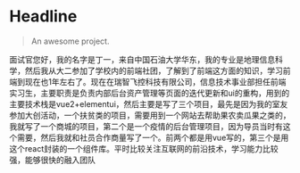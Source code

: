 # Headline

> An awesome project.

面试官您好，我的名字是丁一，来自中国石油大学华东，我的专业是地理信息科学，然后我从大二参加了学校内的前端社团，了解到了前端这方面的知识，学习前端到现在也1年左右了。现在在瑞智飞控科技有限公司，信息技术事业部担任前端实习生，主要职责是负责内部后台资产管理等页面的迭代更新和ui的重构，用到的主要技术栈是vue2+elementui，然后主要是写了三个项目，最先是因为我的室友参加大创活动，一个扶贫类的项目，需要用到一个网站去帮助果农卖瓜果之类的，我就写了一个商城的项目，第二个是一个疫情的后台管理项目，因为导员当时有这个需要，然后我就和社员合作商量写了一个。前两个都是用vue写的，第三个是用这个react封装的一个组件库。平时比较关注互联网的前沿技术，学习能力比较强，能够很快的融入团队